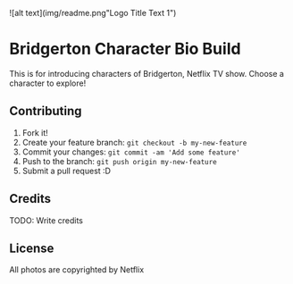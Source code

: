![alt text](img/readme.png"Logo Title Text 1")


# Bridgerton Character Bio Build

This is for introducing characters of Bridgerton, Netflix TV show. 
Choose a character to explore!


## Contributing

1. Fork it!
2. Create your feature branch: `git checkout -b my-new-feature`
3. Commit your changes: `git commit -am 'Add some feature'`
4. Push to the branch: `git push origin my-new-feature`
5. Submit a pull request :D


## Credits

TODO: Write credits

## License

All photos are copyrighted by Netflix